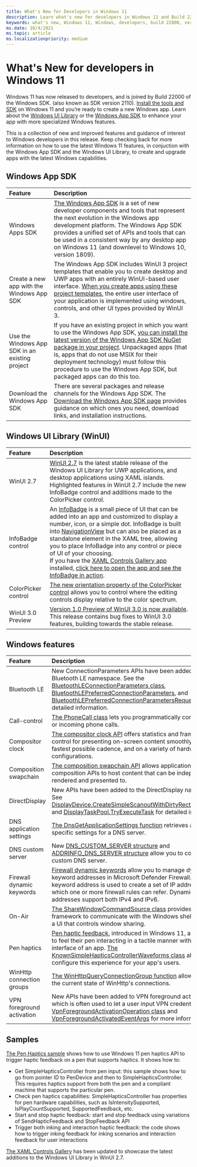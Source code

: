 ```yaml
---
title: What's New for Developers in Windows 11
description: Learn what's new for developers in Windows 11 and Build 22000 of the Windows SDK
keywords: what's new, Windows 11, Windows, developers, build 22000, version 2110, sdk
ms.date: 10/4/2021
ms.topic: article
ms.localizationpriority: medium
---
```


# What's New for developers in Windows 11

Windows 11 has now released to developers, and is joined by Build 22000 of the Windows SDK. (also known as SDK version 2110). [Install the tools and SDK](https://developer.microsoft.com/windows/downloads#_blank) on Windows 11 and you’re ready to create a new Windows app. Learn about the [Windows UI Library](/windows/apps/winui/winui2/release-notes/winui-2.7) or the [Windows App SDK](/windows/apps/windows-app-sdk/) to enhance your app with more specialized Windows features.

This is a collection of new and improved features and guidance of interest to Windows developers in this release. Keep checking back for more information on how to use the latest Windows 11 features, in conjuction with the Windows App SDK and the Windows UI Library, to create and upgrade apps with the latest Windows capabilities.

## Windows App SDK

Feature | Description
:------ | :------
Windows Apps SDK | [The Windows App SDK](/windows/apps/windows-app-sdk/) is a set of new developer components and tools that represent the next evolution in the Windows app development platform. The Windows App SDK provides a unified set of APIs and tools that can be used in a consistent way by any desktop app on Windows 11 (and downlevel to Windows 10, version 1809).
Create a new app with the Windows App SDK | The Windows App SDK includes WinUI 3 project templates that enable you to create desktop and UWP apps with an entirely WinUI-based user interface. [When you create apps using these project templates](/windows/apps/winui/winui3/create-your-first-winui3-app), the entire user interface of your application is implemented using windows, controls, and other UI types provided by WinUI 3.
Use the Windows App SDK in an existing project | If you have an existing project in which you want to use the Windows App SDK, [you can install the latest version of the Windows App SDK NuGet package in your project](/windows/apps/windows-app-sdk/use-windows-app-sdk-in-existing-project). Unpackaged apps (that is, apps that do not use MSIX for their deployment technology) must follow this procedure to use the Windows App SDK, but packaged apps can do this too.
Download the Windows App SDK | There are several packages and release channels for the Windows App SDK. The [Download the Windows App SDK page](/windows/apps/windows-app-sdk/downloads) provides guidance on which ones you need, download links, and installation instructions.

## Windows UI Library (WinUI)

Feature | Description
:------ | :------
WinUI 2.7 | [WinUI 2.7](/windows/apps/winui/winui2/release-notes/winui-2.7) is the latest stable release of the Windows UI Library for UWP applications, and desktop applications using XAML islands. Highlighted features in WinUI 2.7 include the new InfoBadge control and additions made to the ColorPicker control.
InfoBadge control | An [InfoBadge](/windows/winui/api/microsoft.ui.xaml.controls.infobadge) is a small piece of UI that can be added into an app and customized to display a number, icon, or a simple dot. InfoBadge is built into [NavigationView](/windows/apps/design/controls/navigationview) but can also be placed as a standalone element in the XAML tree, allowing you to place InfoBadge into any control or piece of UI of your choosing. </br> If you have the [XAML Controls Gallery app](https://www.microsoft.com/store/productId/9MSVH128X2ZT) installed, [click here to open the app and see the InfoBadge in action](xamlcontrolsgallery:/item/InfoBadge).
ColorPicker control | [The new orientation property of the ColorPicker control](/windows/apps/design/controls/color-picker?#specify-the-layout-direction) allows you to control where the editing controls display relative to the color spectrum.
WinUI 3.0 Preview | [Version 1.0 Preview of WinUI 3.0 is now available](/windows/apps/windows-app-sdk/preview-channel#version-10-preview-1-100-preview1). This release contains bug fixes to WinUI 3.0 features, building towards the stable release.

## Windows features

Feature | Description
:------ | :------
Bluetooth LE | New ConnectionParameters APIs have been added to the Bluetooth LE namespace. See the [BluetoothLEConnectionParameters class](/uwp/api/windows.devices.bluetooth.bluetoothleconnectionparameters), [BluetoothLEPreferredConnectionParameters](/uwp/api/windows.devices.bluetooth.bluetoothlepreferredconnectionparameters), and [BluetoothLEPreferredConnectionParametersRequest](/uwp/api/windows.devices.bluetooth.bluetoothlepreferredconnectionparametersrequest) for detailed information.
Call-control | [The PhoneCall class](/uwp/api/windows.applicationmodel.calls.phonecall) lets you programmatically control active or incoming phone calls.
Compositor clock | [The compositor clock API](/windows/win32/directcomp/compositor-clock/compositor-clock) offers statistics and frame rate control for presenting on-screen content smoothly, at the fastest possible cadence, and on a variety of hardware configurations. 
Composition swapchain | [The composition swapchain API](/windows/win32/comp_swapchain/comp-swapchain-portal) allows applications using composition APIs to host content that can be independently rendered and presented to.
DirectDisplay | New APIs have been added to the DirectDisplay namespaces. See [DisplayDevice.CreateSimpleScanoutWithDirtyRectsAndOptions](/uwp/api/windows.devices.display.core.displaydevice.createsimplescanoutwithdirtyrectsandoptions) and [DisplayTaskPool.TryExecuteTask](/uwp/api/windows.devices.display.core.displaytaskpool.tryexecutetask) for detailed information.
DNS application settings | [The DnsGetApplicationSettings function](/windows/win32/api/windns/nf-windns-dnsgetapplicationsettings) retrieves application-specific settings for a DNS server.
DNS custom server | New [DNS_CUSTOM_SERVER structure](/windows/win32/api/windns/ns-windns-dns_custom_server) and [ADDRINFO_DNS_SERVER structure](/windows/win32/api/ws2def/ns-ws2def-addrinfo_dns_server) allow you to configure a custom DNS server.
Firewall dynamic keywords | [Firewall dynamic keywords](/windows/win32/ics/firewall-dynamic-keywords) allow you to manage dynamic keyword addresses in Microsoft Defender Firewall. A dynamic keyword address is used to create a set of IP addresses to which one or more firewall rules can refer. Dynamic keyword addresses support both IPv4 and IPv6.
On-Air | [The ShareWindowCommandSource class](/uwp/api/windows.ui.shell.sharewindowcommandsource) provides a framework to communicate with the Windows shell to present a UI that controls window sharing.
Pen haptics | [Pen haptic feedback](/windows/apps/design/input/pen-haptics), introduced in Windows 11, allows users to feel their pen interacting in a tactile manner with the user interface of an app. [The KnownSimpleHapticsControllerWaveforms class](/uwp/api/windows.devices.haptics.knownsimplehapticscontrollerwaveforms) allows you to configure this experience for your app's users.
WinHttp connection groups | [The WinHttpQueryConnectionGroup function](/windows/win32/api/winhttp/nf-winhttp-winhttpqueryconnectiongroup) allows you to pull the current state of WinHttp's connections.
VPN foreground activation | New APIs have been added to VPN foreground activation, which is often used to let a user input VPN credentials. See the [VpnForegroundActivationOperation class](/uwp/api/windows.networking.vpn.vpnforegroundactivatedeventargs) and [VpnForegroundActivatedEventArgs](/uwp/api/windows.networking.vpn.vpnforegroundactivatedeventargs) for more information.


## Samples

[The Pen Haptics sample](https://github.com/microsoft/Windows-universal-samples/tree/dev/Samples/PenHaptics) shows how to use Windows 11 pen haptics API to trigger haptic feedback on a pen that supports haptics. It shows how to:

* Get SimpleHapticsController from pen input: this sample shows how to go from pointer ID to PenDevice and then to SimpleHapticsController. This requires haptics support from both the pen and a compliant machine that supports the particular pen.
* Check pen haptics capabilities: SimpleHapticsController has properties for pen hardware capabilities, such as IsIntensitySupported, IsPlayCountSupported, SupportedFeedback, etc.
* Start and stop haptic feedback: start and stop feedback using variations of SendHapticFeedback and StopFeedback API
* Trigger both inking and interaction haptic feedback: the code shows how to trigger inking feedback for inking scenarios and interaction feedback for user interactions

[The XAML Controls Gallery](/samples/microsoft/xaml-controls-gallery/xaml-controls-gallery/) has been updated to showcase the latest additions to the Windows UI Library in WinUI 2.7.